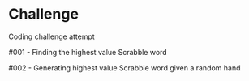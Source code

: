 # Challenge
Coding challenge attempt

#001 - Finding the highest value Scrabble word

#002 - Generating highest value Scrabble word given a random hand
